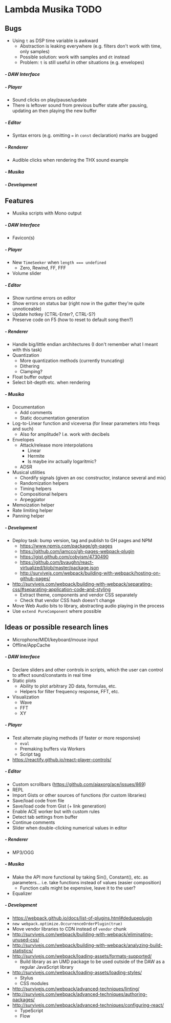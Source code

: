 # Lambda Musika TODO

## Bugs

- Using `t` as DSP time variable is awkward
  - Abstraction is leaking everywhere (e.g. filters don't work with time, only
    samples)
  - Possible solution: work with samples and `dt` instead
  - Problem: `t` is still useful in other situations (e.g. envelopes)

##### - DAW Interface

##### - Player

- Sound clicks on play/pause/update
- There is leftover sound from previous buffer state after pausing, updating an
  then playing the new buffer

##### - Editor

- Syntax errors (e.g. omitting `=` in `const` declaration) marks are bugged

##### - Renderer

- Audible clicks when rendering the THX sound example

##### - Musika

##### - Development



## Features

- Musika scripts with Mono output

##### - DAW Interface

- Favicon(s)

##### - Player

- New `TimeSeeker` when `length === undefined`
  - Zero, Rewind, FF, FFF
- Volume slider

##### - Editor

- Show runtime errors on editor
- Show errors on status bar (right now in the gutter they're quite unnoticeable)
- Update hotkey (CTRL-Enter?, CTRL-S?)
- Preserve code on F5 (how to reset to default song then?)

##### - Renderer

- Handle big/little endian architectures (I don't remember what I meant with
  this task)
- Quantization
  - More quantization methods (currently truncating)
  - Dithering
  - Clamping?
- Float buffer output
- Select bit-depth etc. when rendering

##### - Musika

- Documentation
  - Add comments
  - Static documentation generation
- Log-to-Linear function and viceversa (for linear parameters into freqs and such)
  - Also for amplitude? I.e. work with decibels
- Envelopes
  - Attack/release more interpolations
    - Linear
    - Hermite
    - Is maybe inv actually logaritmic?
  - ADSR
- Musical utilities
  - Chordify signals (given an osc constructor, instance several and mix)
  - Randomization helpers
  - Timing helpers
  - Compositional helpers
  - Arpeggiator
- Memoization helper
- Rate limiting helper
- Panning helper

##### - Development

- Deploy task: bump version, tag and publish to GH pages and NPM
  - https://www.npmjs.com/package/gh-pages
  - https://github.com/iamcco/gh-pages-webpack-plugin
  - https://gist.github.com/cobyism/4730490
  - https://github.com/bvaughn/react-virtualized/blob/master/package.json
  - http://survivejs.com/webpack/building-with-webpack/hosting-on-github-pages/
- http://survivejs.com/webpack/building-with-webpack/separating-css/#separating-application-code-and-styling
  - Extract theme, components and vendor CSS separately
  - Check that vendor CSS hash doesn't change
- Move Web Audio bits to library, abstracting audio playing in the process
- Use `extend PureComponent` where possible



## Ideas or possible research lines

- Microphone/MIDI/keyboard/mouse input
- Offline/AppCache

##### - DAW Interface

- Declare sliders and other controls in scripts, which the user can control
  to affect sound/constants in real time
- Static plots
  - Ability to plot arbitrary 2D data, formulas, etc.
  - Helpers for filter frequency response, FFT, etc.
- Visualization
  - Wave
  - FFT
  - XY

##### - Player

- Test alternate playing methods (if faster or more responsive)
  - `eval`
  - Premaking buffers via Workers
  - Script tag
- https://reactify.github.io/react-player-controls/

##### - Editor

- Custom scrollbars (https://github.com/ajaxorg/ace/issues/869)
- REPL
- Import Gists or other sources of functions (for custom libraries)
- Save/load code from file
- Save/load code from Gist (+ link generation)
- Enable ACE worker but with custom rules
- Detect tab settings from buffer
- Continue comments
- Slider when double-clicking numerical values in editor

##### - Renderer

- MP3/OGG

##### - Musika

- Make the API more functional by taking Sin(), Constant(), etc. as parameters...
  i.e. take functions instead of values (easier composition)
  - Function calls might be expensive, leave it to the user?
- Equalizer

##### - Development

- https://webpack.github.io/docs/list-of-plugins.html#dedupeplugin
- `new webpack.optimize.OccurrenceOrderPlugin(true)`
- Move vendor libraries to CDN instead of `vendor` chunk
- http://survivejs.com/webpack/building-with-webpack/eliminating-unused-css/
- http://survivejs.com/webpack/building-with-webpack/analyzing-build-statistics/
- http://survivejs.com/webpack/loading-assets/formats-supported/
  - Build library as an UMD package to be used outside of the DAW as a
    regular JavaScript library
- http://survivejs.com/webpack/loading-assets/loading-styles/
  - Stylus
  - CSS modules
- http://survivejs.com/webpack/advanced-techniques/linting/
- http://survivejs.com/webpack/advanced-techniques/authoring-packages/
- http://survivejs.com/webpack/advanced-techniques/configuring-react/
  - TypeScript
  - Flow
